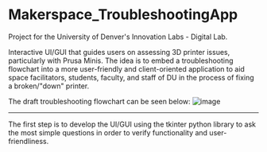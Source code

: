 # Makerspace_TroubleshootingApp #
Project for the University of Denver's Innovation Labs - Digital Lab.

Interactive UI/GUI that guides users on assessing 3D printer issues, particularly with Prusa Minis. The idea is to embed a troubleshooting flowchart into a more user-friendly and client-oriented application to aid space facilitators, students, faculty, and staff of DU in the process of fixing a broken/"down" printer. 

The draft troubleshooting flowchart can be seen below:
![image](https://user-images.githubusercontent.com/102984566/177727841-809afe71-4b58-4753-ac9d-02b931404af7.png)

---
The first step is to develop the UI/GUI using the tkinter python library to ask the most simple questions in order to verify functionality and user-friendliness. 


